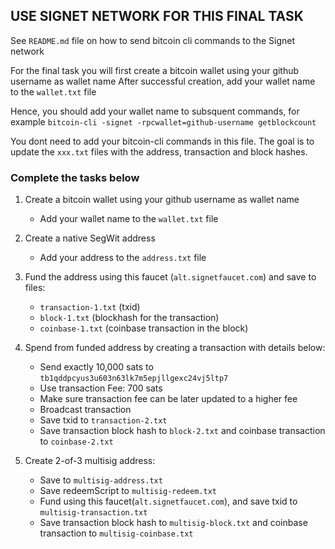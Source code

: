 ## USE SIGNET NETWORK FOR THIS FINAL TASK 
See `README.md` file on how to send bitcoin cli commands to the Signet network

For the final task you will first create a bitcoin wallet using your github username as wallet name
After successful creation, add your wallet name to the `wallet.txt` file

Hence, you should add your wallet name to subsquent commands, for example 
`bitcoin-cli -signet -rpcwallet=github-username getblockcount`

You dont need to add your bitcoin-cli commands in this file.
The goal is to update the `xxx.txt` files with the address, transaction and block hashes.

### Complete the tasks below

1. Create a bitcoin wallet using your github username as wallet name
    - Add your wallet name to the `wallet.txt` file

2. Create a native SegWit address
    - Add your address to the `address.txt` file

3. Fund the address using this faucet (`alt.signetfaucet.com`) and save to files:
   - `transaction-1.txt` (txid)
   - `block-1.txt` (blockhash for the transaction)
   - `coinbase-1.txt` (coinbase transaction in the block)

4. Spend from funded address by creating a transaction with details below:
   - Send exactly 10,000 sats to `tb1qddpcyus3u603n63lk7m5epjllgexc24vj5ltp7`
   - Use transaction Fee: 700 sats
   - Make sure transaction fee can be later updated to a higher fee
   - Broadcast transaction
   - Save txid to `transaction-2.txt`
   - Save transaction block hash to `block-2.txt` and coinbase transaction to `coinbase-2.txt`

5. Create 2-of-3 multisig address:
   - Save to `multisig-address.txt`
   - Save redeemScript to `multisig-redeem.txt`
   - Fund using this faucet(`alt.signetfaucet.com`), and save txid to `multisig-transaction.txt`
   - Save transaction block hash to `multisig-block.txt` and coinbase transaction to `multisig-coinbase.txt`
